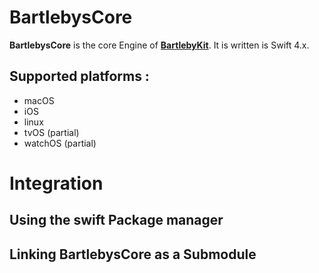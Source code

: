# BartlebysCore

**BartlebysCore** is the core Engine of [**BartlebyKit**](https://github.com/Bartlebys/BartlebyKit). It is written is Swift 4.x.

## Supported platforms :

- macOS
- iOS
- linux
- tvOS (partial)
- watchOS (partial)


# Integration

## Using the swift Package manager

## Linking BartlebysCore as a Submodule